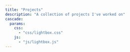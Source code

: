 ```yaml
---
title: "Projects"
description: "A collection of projects I've worked on"
cascade:
  params:
    css:
      - "css/lightbox.css"
    js:
      - "js/lightbox.js"
---
```

